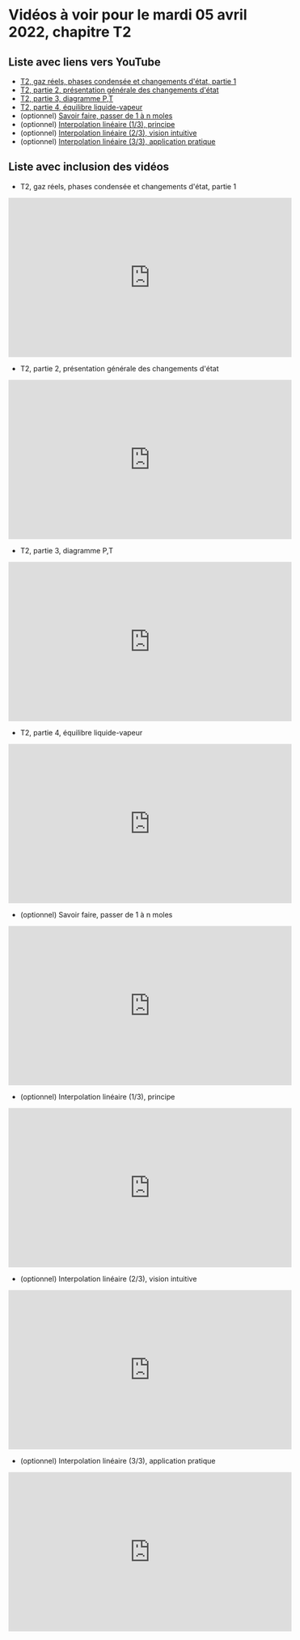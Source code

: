 
# Vidéos à voir pour le mardi 05 avril 2022, chapitre T2

## Liste avec liens vers YouTube

*  [T2, gaz réels, phases condensée et changements d'état, partie 1](https://youtu.be/ijNMe-uezY4)
*  [T2, partie 2, présentation générale des changements d'état](https://youtu.be/CuhtpmLiEeE)
*  [T2, partie 3, diagramme P,T](https://youtu.be/1ALJnYm5ZHM)
*  [T2, partie 4, équilibre liquide-vapeur](https://youtu.be/HH0Fcz-rouY)
* (optionnel) [Savoir faire, passer de 1 à n moles](https://youtu.be/eoyVSGgZaAk)
* (optionnel) [Interpolation linéaire (1/3), principe](https://youtu.be/xhCcHVWayjA)
* (optionnel) [Interpolation linéaire (2/3), vision intuitive](https://youtu.be/S3VTX_4CyQ8)
* (optionnel) [Interpolation linéaire (3/3), application pratique](https://youtu.be/Bgi1SMRQ2vA)

## Liste avec inclusion des vidéos

*  T2, gaz réels, phases condensée et changements d'état, partie 1 

 <div style="text-align:center">
<iframe width="560" height="315" src="https://www.youtube.com/embed/ijNMe-uezY4" title="YouTube video player" frameborder="0" allow="accelerometer; autoplay; clipboard-write; encrypted-media; gyroscope; picture-in-picture" allowfullscreen></iframe>
</div>
 

*  T2, partie 2, présentation générale des changements d'état 

 <div style="text-align:center">
<iframe width="560" height="315" src="https://www.youtube.com/embed/CuhtpmLiEeE" title="YouTube video player" frameborder="0" allow="accelerometer; autoplay; clipboard-write; encrypted-media; gyroscope; picture-in-picture" allowfullscreen></iframe>
</div>
 

*  T2, partie 3, diagramme P,T 

 <div style="text-align:center">
<iframe width="560" height="315" src="https://www.youtube.com/embed/1ALJnYm5ZHM" title="YouTube video player" frameborder="0" allow="accelerometer; autoplay; clipboard-write; encrypted-media; gyroscope; picture-in-picture" allowfullscreen></iframe>
</div>
 

*  T2, partie 4, équilibre liquide-vapeur 

 <div style="text-align:center">
<iframe width="560" height="315" src="https://www.youtube.com/embed/HH0Fcz-rouY" title="YouTube video player" frameborder="0" allow="accelerometer; autoplay; clipboard-write; encrypted-media; gyroscope; picture-in-picture" allowfullscreen></iframe>
</div>
 

* (optionnel) Savoir faire, passer de 1 à n moles 

 <div style="text-align:center">
<iframe width="560" height="315" src="https://www.youtube.com/embed/eoyVSGgZaAk" title="YouTube video player" frameborder="0" allow="accelerometer; autoplay; clipboard-write; encrypted-media; gyroscope; picture-in-picture" allowfullscreen></iframe>
</div>
 

* (optionnel) Interpolation linéaire (1/3), principe 

 <div style="text-align:center">
<iframe width="560" height="315" src="https://www.youtube.com/embed/xhCcHVWayjA" title="YouTube video player" frameborder="0" allow="accelerometer; autoplay; clipboard-write; encrypted-media; gyroscope; picture-in-picture" allowfullscreen></iframe>
</div>
 

* (optionnel) Interpolation linéaire (2/3), vision intuitive 

 <div style="text-align:center">
<iframe width="560" height="315" src="https://www.youtube.com/embed/S3VTX_4CyQ8" title="YouTube video player" frameborder="0" allow="accelerometer; autoplay; clipboard-write; encrypted-media; gyroscope; picture-in-picture" allowfullscreen></iframe>
</div>
 

* (optionnel) Interpolation linéaire (3/3), application pratique 

 <div style="text-align:center">
<iframe width="560" height="315" src="https://www.youtube.com/embed/Bgi1SMRQ2vA" title="YouTube video player" frameborder="0" allow="accelerometer; autoplay; clipboard-write; encrypted-media; gyroscope; picture-in-picture" allowfullscreen></iframe>
</div>
 

